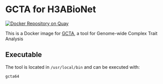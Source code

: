 # GCTA for H3ABioNet

[![Docker Repository on Quay](https://quay.io/repository/h3abionet_org/gcta/status "Docker Repository on Quay")](https://quay.io/repository/h3abionet_org/gcta)


This is a Docker image for [GCTA](http://cnsgenomics.com/software/gcta/#Overview),
a tool for Genome-wide Complex Trait Analysis

## Executable

The tool is located in `/usr/local/bin` and can be
executed with:

```
gcta64

```
